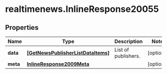 # realtimenews.InlineResponse20055

## Properties

Name | Type | Description | Notes
------------ | ------------- | ------------- | -------------
**data** | [**[GetNewsPublisherListDataItems]**](GetNewsPublisherListDataItems.md) | List of publishers. | [optional] 
**meta** | [**InlineResponse2009Meta**](InlineResponse2009Meta.md) |  | [optional] 


